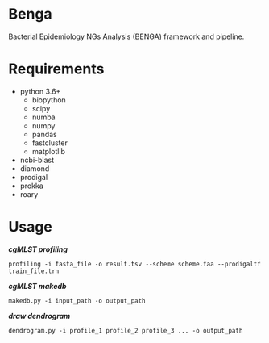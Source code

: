 # Benga
Bacterial Epidemiology NGs Analysis (BENGA) framework and pipeline.

# Requirements
* python 3.6+
  * biopython
  * scipy
  * numba
  * numpy
  * pandas
  * fastcluster
  * matplotlib
* ncbi-blast
* diamond
* prodigal
* prokka
* roary

# Usage
***cgMLST profiling***
```
profiling -i fasta_file -o result.tsv --scheme scheme.faa --prodigaltf train_file.trn
```
***cgMLST makedb***
```
makedb.py -i input_path -o output_path
```

***draw dendrogram***
```
dendrogram.py -i profile_1 profile_2 profile_3 ... -o output_path
```
